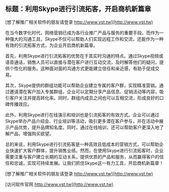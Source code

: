 ## **标题：利用Skype进行引流拓客，开启商机新篇章**

[想了解推广相关软件的朋友请登录 http://www.vst.tw](http://www.vst.tw)

在当今数字化时代，网络营销已成为各行业推广产品与服务的重要手段。而作为一种强大的沟通工具，Skype不仅可以帮助人们实现远程工作和交流，还能作为一种有效的引流拓客方式，为企业开启商机新篇章。

首先，利用Skype进行引流拓客的优势在于其实时沟通的特点。通过Skype视频或语音通话，销售人员可以直接与潜在客户进行互动交流，及时解答他们的疑问，提供个性化的服务。这种面对面的沟通方式更能建立信任和亲近感，有助于促成交易。

其次，Skype提供的群组功能可以帮助企业建立专属的客户群，实现精准营销。通过邀请潜在客户加入专属群组，企业可以定期分享产品信息、促销活动等内容，吸引客户关注并提高转化率。同时，群组内成员之间也可以互相交流，形成良好的口碑传播效应。

此外，利用Skype进行在线演示和培训也是引流拓客的有效方式。企业可以通过Skype举办产品介绍会、行业培训等活动，吸引更多潜在客户参与，并在活动中展示产品优势，提升品牌知名度。同时，通过在线培训，还可以帮助客户更深入地了解产品，增强购买欲望。

总的来说，利用Skype进行引流拓客是一种高效且低成本的营销方式，可以帮助企业快速扩大客户群体，提升销售业绩。然而，在使用Skype进行引流拓客时，企业需要注重与客户建立长期的互动关系，提供优质的产品和服务，从而赢得客户的信任和忠诚，实现可持续发展。让我们抓住Skype这一有力工具，开启商机新篇章！

[想了解推广相关软件的朋友请登录 http://www.vst.tw](http://www.vst.tw)


[访问软件官网 http://www.vst.tw](http://www.vst.tw)
